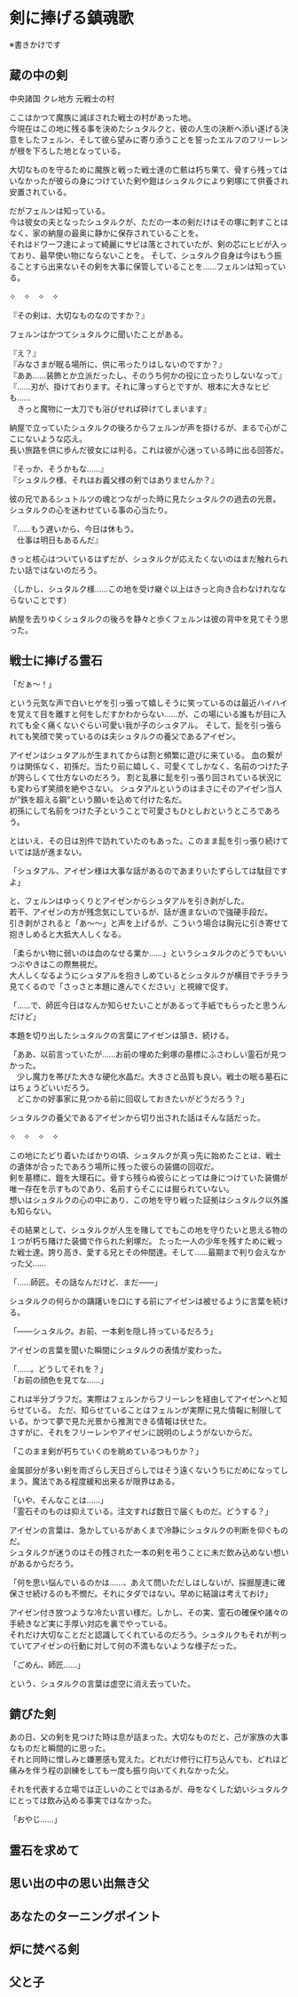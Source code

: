 # 剣に捧げる鎮魂歌

※書きかけです

## 蔵の中の剣

中央諸国 クレ地方 元戦士の村

ここはかつて魔族に滅ぼされた戦士の村があった地。  
今現在はこの地に残る事を決めたシュタルクと、彼の人生の決断へ添い遂げる決意をしたフェルン、そして彼ら望みに寄り添うことを誓ったエルフのフリーレンが根を下ろした地となっている。

大切なものを守るために魔族と戦った戦士達の亡骸は朽ち果て、骨すら残ってはいなかったが彼らの身につけていた剣や鎧はシュタルクにより剣塚にて供養され安置されている。

だがフェルンは知っている。  
今は彼女の夫となったシュタルクが、ただの一本の剣だけはその塚に刺すことはなく、家の納屋の最奥に静かに保存されていることを。  
それはドワーフ達によって綺麗にサビは落とされていたが、剣の芯にヒビが入っており、最早使い物にならないことを。
そして、シュタルク自身は今はもう振ることすら出来ないその剣を大事に保管していることを……フェルンは知っている。

✧　✧　✧　✧

『その剣は、大切なものなのですか？』

フェルンはかつてシュタルクに聞いたことがある。

『え？』  
『みなさまが眠る場所に、供に弔ったりはしないのですか？』  
『ああ……装飾とか立派だったし、そのうち何かの役に立ったりしないなって』  
『……刃が、掛けております。それに薄っすらとですが、根本に大きなヒビも……  
　きっと魔物に一太刀でも浴びせれば砕けてしまいます』

納屋で立っていたシュタルクの後ろからフェルンが声を掛けるが、まるで心がここにないような応え。  
長い旅路を供に歩んだ彼女には判る。これは彼が心迷っている時に出る回答だ。  

『そっか、そうかもな……』  
『シュタルク様、それはお義父様の剣ではありませんか？』  

彼の兄であるシュトルツの魂とつながった時に見たシュタルクの過去の光景。  
シュタルクの心を迷わせている事の心当たり。

『……もう遅いから、今日は休もう。  
　仕事は明日もあるんだ』

きっと核心はついているはずだが、シュタルクが応えたくないのはまだ触れられたい話ではないのだろう。

（しかし、シュタルク様……この地を受け継ぐ以上はきっと向き合わなけれなならないことです）

納屋を去りゆくシュタルクの後ろを静々と歩くフェルンは彼の背中を見てそう思った。

## 戦士に捧げる霊石

「だぁ～！」  

という元気な声で白いヒゲを引っ張って嬉しそうに笑っているのは最近ハイハイを覚えて目を離すと何をしだすかわからない……が、この場にいる誰もが目に入れても全く痛くないぐらい可愛い我が子のシュタアル。
そして、髭を引っ張られても笑顔で笑っているのは夫シュタルクの養父であるアイゼン。

アイゼンはシュタアルが生まれてからは割と頻繁に遊びに来ている。
血の繋がりは関係なく、初孫だ。当たり前に嬉しく、可愛くてしかなく、名前のつけた子が誇らしくて仕方ないのだろう。
割と乱暴に髭を引っ張り回されている状況にも変わらず笑顔を絶やさない。
シュタアルというのはまさにそのアイゼン当人が”鉄を超える鋼”という願いを込めて付けた名だ。  
初孫にして名前をつけた子ということで可愛さもひとしおというところであろう。

とはいえ、その日は別件で訪れていたのもあった。このまま髭を引っ張り続けていては話が進まない。

「シュタアル、アイゼン様は大事な話があるのであまりいたずらしては駄目ですよ」  

と、フェルンはゆっくりとアイゼンからシュタアルを引き剥がした。    
若干、アイゼンの方が残念気にしているが、話が進まないので強硬手段だ。  
引き剥がされると「あ～～」と声を上げるが、こういう場合は胸元に引き寄せて抱きしめると大抵大人しくなる。

「柔らかい物に弱いのは血のなせる業か……」というシュタルクのどうでもいいつぶやきはこの際無視だ。  
大人しくなるようにシュタアルを抱きしめているとシュタルクが横目でチラチラ見てくるので「さっさと本題に進んでください」と視線で促す。

「……で、師匠今日はなんか知らせたいことがあるって手紙でもらったと思うんだけど」  

本題を切り出したシュタルクの言葉にアイゼンは頷き、続ける。

「ああ、以前言っていたが……お前の埋めた剣塚の墓標にふさわしい霊石が見つかった。  
　少し魔力を帯びた大きな硬化水晶だ。大きさと品質も良い。戦士の眠る墓石にはちょうどいいだろう。  
　どこかの好事家に見つかる前に回収しておきたいがどうだろう？」

シュタルクの養父であるアイゼンから切り出された話はそんな話だった。

✧　✧　✧　✧

この地にたどり着いたばかりの頃、シュタルクが真っ先に始めたことは、戦士の遺体が合ったであろう場所に残った彼らの装備の回収だ。  
剣を墓標に、鎧を大理石に。骨すら残らぬ彼らにとっては身につけていた装備が唯一存在を示すものであり、名前すらそこには掘られていない。  
想いはシュタルクの心の中にあり、この地を守り戦った証拠はシュタルク以外誰も知らない。  

その結果として、シュタルクが人生を賭してでもこの地を守りたいと思える物の１つが朽ち賭けた装備で作られた剣塚だ。
たった一人の少年を残すために戦った戦士達。誇り高き、愛する兄とその仲間達。そして……最期まで判り会えなかった父……

「……師匠。その話なんだけど、まだ――」  

シュタルクの何らかの躊躇いを口にする前にアイゼンは被せるように言葉を続ける。

「――シュタルク。お前、一本剣を隠し持っているだろう」  

アイゼンの言葉を聞いた瞬間にシュタルクの表情が変わった。

「……。どうしてそれを？」  
「お前の顔色を見てな……」  

これは半分ブラフだ。実際はフェルンからフリーレンを経由してアイゼンへと知らせている。
ただ、知らせていることはフェルンが実際に見た情報に制限している。かつて夢で見た光景から推測できる情報は伏せた。  
さすがに、それをフリーレンやアイゼンに説明のしようがないからだ。

「このまま剣が朽ちていくのを眺めているつもりか？」

金属部分が多い剣を雨ざらし天日ざらしではそう遠くないうちにだめになってしまう。魔法である程度緩和出来るが限界はある。

「いや、そんなことは……」  
「霊石そのものは抑えている。注文すれば数日で届くものだ。どうする？」

アイゼンの言葉は、急かしているがあくまで冷静にシュタルクの判断を仰ぐものだ。  
シュタルクが迷うのはその残された一本の剣を弔うことに未だ飲み込めない想いがあるからだろう。

「何を思い悩んでいるのかは……、あえて問いただしはしないが、採掘屋達に確保させ続けるのも不憫だ。それにタダではない。早めに結論は考えておけ」

アイゼン付き放つような冷たい言い様だ。しかし、その実、霊石の確保や諸々の手続きなど実に手厚い対応を裏でやっている。  
それだけ大切なことだと認識してくれているのだろう。シュタルクもそれが判っていてアイゼンの行動に対して何の不満もないような様子だった。

「ごめん、師匠……」

という、シュタルクの言葉は虚空に消え去っていた。

## 錆びた剣

あの日、父の剣を見つけた時は息が詰まった。大切なものだと、己が家族の大事なものだと瞬間的に思った。  
それと同時に憎しみと嫌悪感も覚えた。どれだけ修行に打ち込んでも、どれほど痛みを伴う程の訓練をしても一度も振り向いてくれなかった父。  

それを代表する立場では正しいのことではあるが、母をなくした幼いシュタルクにとっては飲み込める事実ではなかった。

「おやじ……」



## 霊石を求めて


## 思い出の中の思い出無き父


## あなたのターニングポイント


## 炉に焚べる剣


## 父と子


